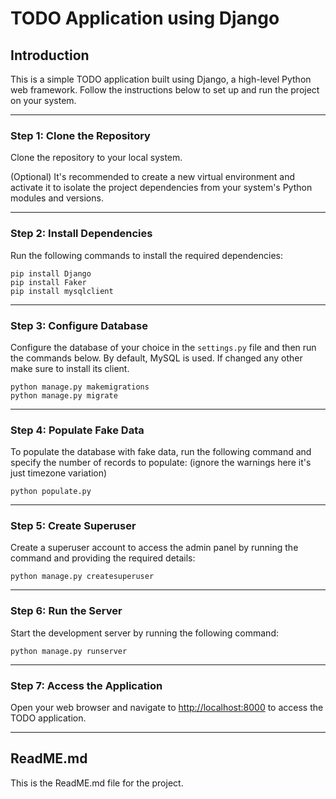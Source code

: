 # TODO Application using Django

## Introduction
This is a simple TODO application built using Django, a high-level Python web framework. Follow the instructions below to set up and run the project on your system.

---

### Step 1: Clone the Repository
Clone the repository to your local system.

(Optional) It's recommended to create a new virtual environment and activate it to isolate the project dependencies from your system's Python modules and versions.

---

### Step 2: Install Dependencies
Run the following commands to install the required dependencies:
```
pip install Django
pip install Faker
pip install mysqlclient
```
 
---

### Step 3: Configure Database
Configure the database of your choice in the `settings.py` file and then run the commands below. By default, MySQL is used. If changed any other make sure to install its client.
```
python manage.py makemigrations
python manage.py migrate
```

---

### Step 4: Populate Fake Data
To populate the database with fake data, run the following command and specify the number of records to populate: (ignore the warnings here it's just timezone variation)
```
python populate.py
```
---

### Step 5: Create Superuser
Create a superuser account to access the admin panel by running the command and providing the required details:
```
python manage.py createsuperuser
```
---

### Step 6: Run the Server
Start the development server by running the following command:
```
python manage.py runserver
```
---

### Step 7: Access the Application
Open your web browser and navigate to [http://localhost:8000](http://localhost:8000) to access the TODO application.

---

## ReadME.md
This is the ReadME.md file for the project.

